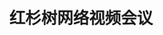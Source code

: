 ﻿---
id: 1747
title: "红杉树网络视频会议"
weight: 1747
version: "8.1.6"
updateTime: "2023-09-07T10:59:47"
debName: "http://113.24.212.22:8090/upload/file/meeting-loongarch64.deb"
debSize: "41.5 MB"
command: "/opt/apps/com.hsyp.meeting/files/bin/meeting"
compatibility: 3
---